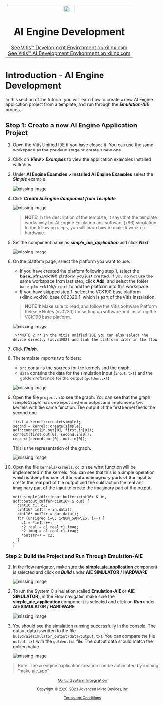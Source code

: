 <table class="sphinxhide" width="100%">
 <tr width="100%">
    <td align="center"><img src="https://raw.githubusercontent.com/Xilinx/Image-Collateral/main/xilinx-logo.png" width="30%"/><h1>AI Engine Development</h1>
    <a href="https://www.xilinx.com/products/design-tools/vitis.html">See Vitis™ Development Environment on xilinx.com</br></a>
    <a href="https://www.xilinx.com/products/design-tools/vitis/vitis-ai.html">See Vitis™ AI Development Environment on xilinx.com</a>
    </td>
 </tr>
</table>

# Introduction - AI Engine Development

In this section of the tutorial, you will learn how to create a new AI Engine application project from a template, and run through the ***Emulation-AIE*** process.

## Step 1: Create a new AI Engine Application Project

1. Open the Vitis Unified IDE if you have closed it. You can use the same workspace as the previous stage or create a new one.

2. Click on ***View > Examples*** to view the application examples installed with Vitis

3. Under **AI Engine Examples > Installed AI Engine Examples** select the ***Simple*** example

      ![missing image](images/232_aie_simple_ex.jpg)

4. Click ***Create AI Engine Component from Template***

      ![missing image](images/232_aie_simple_ex2.jpg)

      >**NOTE:** In the description of the template, it says that the template works only for AI Engine Emulation and software (x86) simulation. In the following steps, you will learn how to make it work on hardware.  

5. Set the component name as ***simple_aie_application*** and click ***Next***

      ![missing image](images/232_aie_app_pg1.jpg)

6. On the platform page, select the platform you want to use:

      * If you have created the platform following step 1, select the **base_pfm_vck190** platform you just created. If you do not use the same workspace from last step, click **Add**, and select the folder `base_pfm_vck190/export` to add the platform into this workspace.
      * If you have skipped step 1, select the VCK190 base platform (xilinx_vck190_base_002320_1) which is part of the Vitis installation.

      >**NOTE 1:** Make sure to read, and follow the Vitis Software Platform Release Notes (v2023.1) for setting up software and installing the VCK190 base platform.

      ![missing image](images/232_aie_app_pg2.jpg)

        >**NOTE 2:** In the Vitis Unified IDE you can also select the device directly (xcvc1902) and link the platform later in the flow

7. Click ***Finish***.

8. The template imports two folders:

      * `src` contains the sources for the kernels and the graph.
      * `data` contains the data for the simulation input (`input.txt`) and the golden reference for the output (`golden.txt`).

      ![missing image](images/232_aie_app_folder.jpg)

9. Open the file `project.h` to see the graph. You can see that the graph (simpleGraph) has one input and one output and implements two kernels with the same function. The output of the first kernel feeds the second one.

      ```
      first = kernel::create(simple);
      second = kernel::create(simple);
      adf::connect(in.out[0], first.in[0]);
      connect(first.out[0], second.in[0]);
      connect(second.out[0], out.in[0]);
      ```

      This is the representation of the graph.

      ![missing image](images/aie_app_graph.png)

10. Open the file `kernels/kernels.cc` to see what function will be implemented in the kernels.
You can see that this is a simple operation which is doing the sum of the real and imaginary parts of the input to create the real part of the output and the subtraction the real and imaginary part of the input to create the imaginary part of the output.

      ```
      void simple(adf::input_buffer<cint16> & in, adf::output_buffer<cint16> & out) {
        cint16 c1, c2;
        cint16* inItr = in.data();
        cint16* outItr = out.data();
        for (unsigned i=0; i<NUM_SAMPLES; i++) {
          c1 = *inItr++;
          c2.real = c1.real+c1.imag;
          c2.imag = c1.real-c1.imag;
          *outItr++ = c2;
        }
      }
      ```

### Step 2: Build the Project and Run Through Emulation-AIE

1. In the flow navigator, make sure the **simple_aie_application** component is selected and click on ***Build*** under **AIE SIMULATOR / HARDWARE**

      ![missing image](images/232_aie_app_build.jpg)

2. To run the System C simulation (called **Emulation-AIE** or **AIE SIMULATOR**),  in the Flow navigator, make sure the **simple_aie_application** component is selected and click on ***Run*** under **AIE SIMULATOR / HARDWARE**

    ![missing image](images/232_aie_app_run_aiesim.jpg)

3. You should see the simulation running successfully in the console. The output data is written to the file `build/aiesimulator_output/data/output.txt`. You can compare the file `output.txt` with the `golden.txt` file. The output data should match the golden value.

      ![missing image](images/232_aie_app_emu.jpg)

> Note:  The ai engine application creation can be automated by running "make aie_app"

<p align="center"><a href="./03-pl_application_creation.md">Go to System Integration</a></b></p>

<p class="sphinxhide" align="center"><sub>Copyright © 2020–2023 Advanced Micro Devices, Inc</sub></p>

<p class="sphinxhide" align="center"><sup><a href="https://www.amd.com/en/corporate/copyright">Terms and Conditions</a></sup></p>
